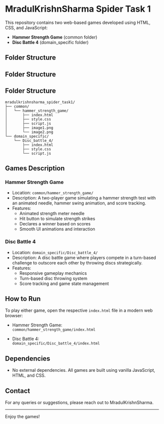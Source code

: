 # MradulKrishnSharma Spider Task 1

This repository contains two web-based games developed using HTML, CSS, and JavaScript:

- **Hammer Strength Game** (common folder)
- **Disc Battle 4** (domain_specific folder)

## Folder Structure

## Folder Structure

## Folder Structure

```plaintext
mradulkrishnsharma_spider_task1/
├── common/
│   └── hammer_strength_game/
│       ├── index.html
│       ├── style.css
│       ├── script.js
│       ├── image1.png
│       └── image2.png
└── domain_specific/
    └── Disc_battle_4/
        ├── index.html
        ├── style.css
        └── script.js
```

## Games Description

### Hammer Strength Game

- Location: `common/hammer_strength_game/`
- Description: A two-player game simulating a hammer strength test with an animated needle, hammer swing animation, and score tracking.
- Features:
  - Animated strength meter needle
  - Hit button to simulate strength strikes
  - Declares a winner based on scores
  - Smooth UI animations and interaction

### Disc Battle 4

- Location: `domain_specific/Disc_battle_4/`
- Description: A disc battle game where players compete in a turn-based challenge to outscore each other by throwing discs strategically.
- Features:
  - Responsive gameplay mechanics
  - Turn-based disc throwing system
  - Score tracking and game state management

## How to Run

To play either game, open the respective `index.html` file in a modern web browser:

- Hammer Strength Game:  
  `common/hammer_strength_game/index.html`

- Disc Battle 4:  
  `domain_specific/Disc_battle_4/index.html`

## Dependencies

- No external dependencies. All games are built using vanilla JavaScript, HTML, and CSS.

## Contact

For any queries or suggestions, please reach out to MradulKrishnSharma.

---

Enjoy the games!
